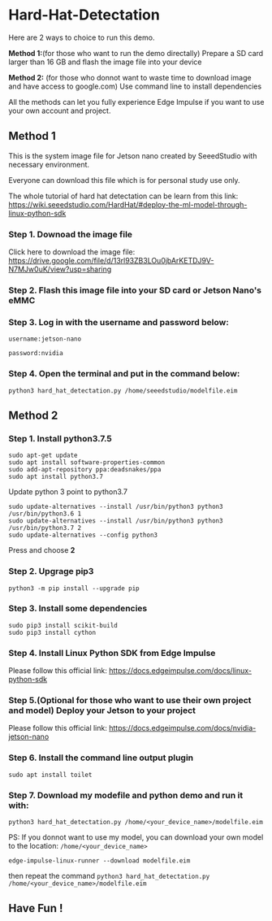 # Hard-Hat-Detectation

Here are 2 ways to choice to run this demo. 

**Method 1:**(for those who want to run the demo directally) Prepare a SD card larger than 16 GB and flash the image file into your device

**Method 2:** (for those who donnot want to waste time to download image and have access to google.com) Use command line to install dependencies

All the methods can let you fully experience Edge Impulse if you want to use your own account and project.

## Method 1

This is the system image file for Jetson nano created by SeeedStudio with necessary environment.

Everyone can download this file which is for personal study use only.

The whole tutorial of hard hat detectation can be learn from this link: https://wiki.seeedstudio.com/HardHat/#deploy-the-ml-model-through-linux-python-sdk

### Step 1. Downoad the image file

Click here to download the image file: https://drive.google.com/file/d/13rl93ZB3LOu0jbArKETDJ9V-N7MJw0uK/view?usp=sharing

### Step 2. Flash this image file into your SD card or Jetson Nano's eMMC

### Step 3. Log in with the username and password below:

    username:jetson-nano

    password:nvidia
    
### Step 4. Open the terminal and put in the command below:

    python3 hard_hat_detectation.py /home/seeedstudio/modelfile.eim
     
     
## Method 2

### Step 1. Install python3.7.5

    sudo apt-get update
    sudo apt install software-properties-common
    sudo add-apt-repository ppa:deadsnakes/ppa
    sudo apt install python3.7
    
    
Update python 3 point to python3.7

    sudo update-alternatives --install /usr/bin/python3 python3 /usr/bin/python3.6 1
    sudo update-alternatives --install /usr/bin/python3 python3 /usr/bin/python3.7 2
    sudo update-alternatives --config python3
    
Press <Enter> and choose **2**
    
### Step 2. Upgrage pip3
    
    python3 -m pip install --upgrade pip
    
### Step 3. Install some dependencies
    
    sudo pip3 install scikit-build
    sudo pip3 install cython
    
### Step 4. Install Linux Python SDK from Edge Impulse

Please follow this official link: https://docs.edgeimpulse.com/docs/linux-python-sdk
    
### Step 5.(Optional for those who want to use their own project and model) Deploy your Jetson to your project
    
Please follow this official link: https://docs.edgeimpulse.com/docs/nvidia-jetson-nano
    
### Step 6. Install the command line output plugin
    
    sudo apt install toilet
    
### Step 7. Download my modefile and python demo and run it with:
    
    python3 hard_hat_detectation.py /home/<your_device_name>/modelfile.eim
    
 PS: If you donnot want to use my model, you can download your own model to the location: ```/home/<your_device_name>```
    
    edge-impulse-linux-runner --download modelfile.eim
    
 then repeat the command ```python3 hard_hat_detectation.py /home/<your_device_name>/modelfile.eim```
    
 ## Have Fun !
    
    
